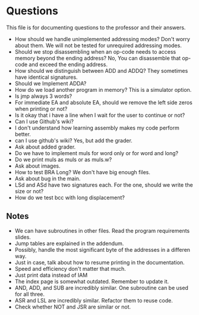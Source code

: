 # Questions

This file is for documenting questions to the professor and their answers.

- How should we handle unimplemented addressing modes? Don't worry about them. We will not be tested for unrequired addressing modes.
- Should we stop disassembling when an op-code needs to access memory beyond the ending address? No, You can disassemble that op-code and exceed the ending address.
- How should we distinguish between ADD and ADDQ? They sometimes have identical signatures.
- Should we Implement ADDA?
- How do we load another program in memory? This is a simulator option.
- Is jmp always 3 words?
- For immediate EA and absolute EA, should we remove the left side zeros when printing or not?
- Is it okay that i have a line when I wait for the user to continue or not?
- Can I use Github's wiki?
- I don't understand how learning assembly makes my code perform better.
- can I use github's wiki? Yes, but add the grader.
- Ask about added grader.
- Do we have to implement muls for word only or for word and long?
- Do we print muls as muls or as muls.w?
- Ask about images.
- How to test BRA Long? We don't have big enough files.
- Ask about bug in the main.
- LSd and ASd have two signatures each. For the <ea> one, should we write the size or not?
- How do we test bcc with long displacement?



## Notes

- We can have subroutines in other files. Read the program requirements slides.
- Jump tables are explained in the addendum.
- Possibly, handle the most significant byte of the addresses in a differen way.
- Just in case, talk about how to resume printing in the documentation.
- Speed and efficiency don't matter that much.
- Just print data instead of IAM
- The index page is somewhat outdated. Remember to update it.
- AND, ADD, and SUB are incredibly similar. One subroutine can be used for all three.
- ASR and LSL are incredibly similar. Refactor them to reuse code.
- Check whether NOT and JSR are similar or not.